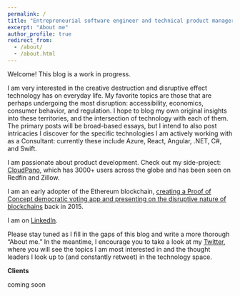 ```yaml
---
permalink: /
title: "Entrepreneurial software engineer and technical product manager."
excerpt: "About me"
author_profile: true
redirect_from: 
  - /about/
  - /about.html
---
```




Welcome! This blog is a work in progress.

I am very interested in the creative destruction and disruptive effect technology has on everyday life. My favorite topics are those that are perhaps undergoing the most disruption: accessibility, economics, consumer behavior, and regulation. I hope to blog my own original insights into these territories, and the intersection of technology with each of them. The primary posts will be broad-based essays, but I intend to also post intricacies I discover for the specific technologies I am actively working with as a Consultant: currently these include Azure, React, Angular, .NET, C#, and Swift.

I am passionate about product development. Check out my side-project: [CloudPano](https://www.cloudpano.com), which has 3000+ users across the globe and has been seen on Redfin and Zillow.

I am an early adopter of the Ethereum blockchain, [creating a Proof of Concept democratic voting app and presenting on the disruptive nature of blockchains](https://github.com/claytonrothschild/BeyondBitcoin) back in 2015.

I am on [LinkedIn](http://www.linkedin.com/in/claytonrothschild).

Please stay tuned as I fill in the gaps of this blog and write a more thorough “About me.” In the meantime, I encourage you to take a look at my [Twitter](https://www.twitter.com/ClayRothschild), where you will see the topics I am most interested in and the thought leaders I look up to (and constantly retweet) in the technology space.

**Clients**

coming soon
